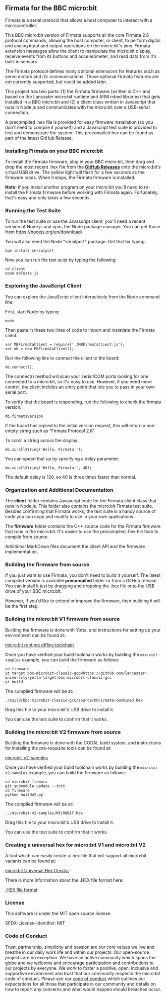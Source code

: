 ## Firmata for the BBC micro:bit

Firmata is a serial protocol that allows a host computer to interact with a microcontroller.

This BBC micro:bit version of Firmata supports all the core Firmata 2.6 protocol commands,
allowing the host computer, or client, to perform digital and analog input and output
operations on the micro:bit's pins. Firmata extension messages allow the client
to manipulate the micro:bit display, receive events from its buttons and
accelerometer, and read data from it's built-in sensors.

The Firmata protocol defines many optional extensions for features such as servo motors
and i2c communications. Those optional Firmata features  are not currently supported,
but could be added later.

This project has two parts: (1) the Firmata firmware (written in C++ and based on
the Lancaster micro:bit runtime and ARM mbed libraries) that gets installed in a BBC micro:bit and
(2) a client class written in Javascript that runs in Node.js and communicates with
the micro:bit over a USB-serial connection.

A precompiled .hex file is provided for easy firmware installation (so you don't need
to compile it yourself) and a Javascript test suite is provided to test and demonstrate
the system. This precompiled hex can be found as part of the latest GitHub Release.

### Installing Firmata on your BBC micro:bit

To install the Firmata firmware, plug in your BBC micro:bit, then drag and drop
the most recent .hex file from the [**GitHub Releases**](https://github.com/microbit-foundation/microbit-firmata/releases) onto the micro:bit's virtual USB drive. The yellow
light will flash for a few seconds as the firmware loads. When it stops, the Firmata
firmware is installed.

**Note:** If you install another program on your micro:bit you'll need to re-install the
Firmata firmware before working with Firmata again. Fortunately, that's easy and only takes
a few seconds.

### Running the Test Suite

To run the test suite or use the Javascript client, you'll need a recent version
of Node.js and npm, the Node package manager. You can get those from
<https://nodejs.org/en/download/>

You will also need the Node "serialport" package. Get that by typing:

	npm install serialport

Now you can run the test suite by typing the following:

	cd client
	node mbTests.js

### Exploring the JavaScript Client

You can explore the JavaScript client interactively from the Node command line.

First, start Node by typing:

	node

Then paste in these two lines of code to import and instatiate the Firmata client:

	var MBFirmataClient = require('./MBFirmataClient.js');
	var mb = new MBFirmataClient();

Run the following line to connect the client to the board:

	mb.connect();

The connect() method will scan your serial/COM ports looking for one connected to a micro:bit,
so it's easy to use. However, if you need more control, the client inclides an entry point
that lets you to pass in your own serial port.

To verify that the board is responding, run the following to check the firmata version:

	mb.firmataVersion

If the board has replied to the initial version request, this will return a non-empty string
such as "Firmata Protocol 2.6".

To scroll a string across the display:

	mb.scrollString('Hello, Firmata!');

You can speed that up by specifying a delay parameter:

	mb.scrollString('Hello, Firmata!', 40);

The default delay is 120, so 40 is three times faster than normal.

### Organization and Additional Documentation

The **client** folder contains Javascript code for the Firmata client class that
runs in Node.js. This folder also contains the micro:bit Firmata test suite.
Besides confirming that Firmata works, the test suite is a handy source of code
you can copy and modify to use in your own applications.

The **firmware** folder contains the C++ source code for the Firmata firmware that runs in
the micro:bit. It's easier to use the precompiled .hex file than to compile from source.

Additional MarkDown files document the client API and the firmware implementation.

### Building the firmware from source

If you just want to use Firmata, you don't need to build it yourself. The latest
compiled version is available **precompiled** folder or from a GitHub release. You
can install it just by dragging and dropping the .hex file onto the USB drive of your
BBC micro:bit.

However, if you'd like to extend or improve the firmware,
then building it will be the first step.

### Building the micro:bit V1 firmware from source

Building the firmware is done with Yotta, and instructions for setting up your
environment can be found at:

[micro:bit runtime offline toolchain](https://lancaster-university.github.io/microbit-docs/offline-toolchains/)

Once you have verified your build toolchain works by building the `microbit-samples` example,
you can build the firmware as follows:

	cd firmware
	yt target bbc-microbit-classic-gcc@https://github.com/lancaster-university/yotta-target-bbc-microbit-classic-gcc
	yt build

The compiled firmware will be at:

	./build/bbc-microbit-classic-gcc/source/mbFirmate-combined.hex

Drag this file to your micro:bit's USB drive to install it.

You can use the test suite to confirm that it works.

### Building the micro:bit V2 firmware from source

Building the firmware is done with the CODAL build system, and instructions for installing the pre-requisite tools can be found at:

[microbit-v2-samples](https://github.com/lancaster-university/microbit-v2-samples)

Once you have verified your build toolchain works by building the `microbit-v2-samples` example,
you can build the firmware as follows:

	cd microbit-firmata
	git submodule update --init
	cd firmware
	python buildv2.py

The compiled firmware will be at:

	../microbit-v2-samples/MICROBIT.hex

Drag this file to your micro:bit's USB drive to install it.

You can use the test suite to confirm that it works.

### Creating a universal hex for micro:bit V1 and micro:bit V2

A tool which can easily create a .hex file that will support all micro:bit variants can be found at:

[micro:bit Universal Hex Creator](https://tech.microbit.org/software/universal-hex-creator/)

There is more information about the .HEX file format here:

[.HEX file format](https://tech.microbit.org/software/hex-format/)

### License

This software is under the MIT open source license.

SPDX-License-Identifier: MIT

### Code of Conduct

Trust, partnership, simplicity and passion are our core values we live and breathe in our daily work life and within our projects. Our open-source projects are no exception. We have an active community which spans the globe and we welcome and encourage participation and contributions to our projects by everyone. We work to foster a positive, open, inclusive and supportive environment and trust that our community respects the micro:bit code of conduct. Please see our [code of conduct](https://microbit.org/safeguarding/) which outlines our expectations for all those that participate in our community and details on how to report any concerns and what would happen should breaches occur.
